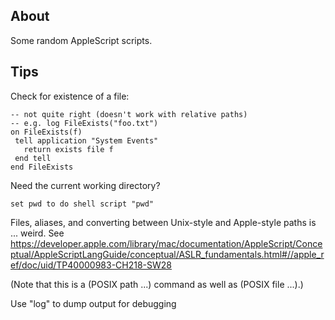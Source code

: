 ## About

Some random AppleScript scripts.

## Tips

Check for existence of a file:

```
-- not quite right (doesn't work with relative paths)
-- e.g. log FileExists("foo.txt")
on FileExists(f)
 tell application "System Events"
   return exists file f
 end tell
end FileExists
```

Need the current working directory?

```
set pwd to do shell script "pwd"
```

Files, aliases, and converting between Unix-style and Apple-style paths is ... weird. See <https://developer.apple.com/library/mac/documentation/AppleScript/Conceptual/AppleScriptLangGuide/conceptual/ASLR_fundamentals.html#//apple_ref/doc/uid/TP40000983-CH218-SW28>

(Note that this is a (POSIX path ...) command as well as (POSIX file ...).)

Use "log" to dump output for debugging

